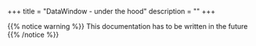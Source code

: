 +++
title = "DataWindow - under the hood" 
description = ""
+++

{{% notice warning %}}
This documentation has to be written in the future
{{% /notice %}}